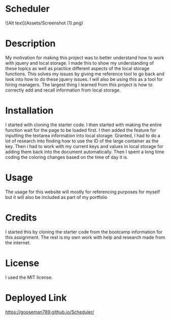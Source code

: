 # Scheduler

![Alt text](Assets/Screenshot (1).png)



# Description
My motivation for making this project was to better understand how to work with jquery and local storage.
I made this to show my understanding of these topics as well as practice different aspects of the local storage functions.
This solves my issues by giving me reference tool to go back and look into how to do these jquery issues. I will also be using this as a tool for hiring managers.
The largest thing I learned from this project is how to correctly add and recall information from local storage. 

# Installation
I started with cloning the starter code. I then started with making the entire function wait for the page to be loaded first.  I then added the feature for inputting the textarea information into local storage.  Granted, I had to do a lot of research into finding how to use the ID of the large container as the key.  Then i had to work with my current keys and values in local storage for adding them back into the document automatically.  Then I spent a long time coding the coloring changes based on the time of day it is.  

# Usage
The usage for this website will mostly for referencing purposes for myself but it will also be included as part of my portfolio

# Credits
I started this by cloning the starter code from the bootcamp information for this assignment.  The rest is my own work with help and research made from the internet.  

# License
I used the MIT license.

# Deployed Link
https://gooseman789.github.io/Scheduler/